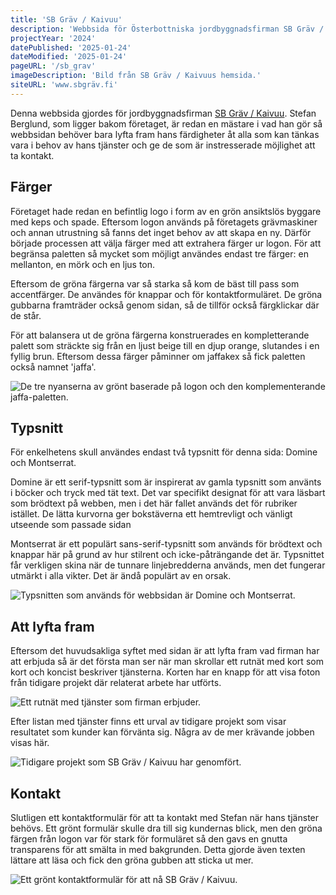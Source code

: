 ```yaml
---
title: 'SB Gräv / Kaivuu'
description: 'Webbsida för Österbottniska jordbyggnadsfirman SB Gräv / Kaivuu.'
projectYear: '2024'
datePublished: '2025-01-24'
dateModified: '2025-01-24'
pageURL: '/sb_grav'
imageDescription: 'Bild från SB Gräv / Kaivuus hemsida.'
siteURL: 'www.sbgräv.fi'
---
```


Denna webbsida gjordes för jordbyggnadsfirman [SB Gräv / Kaivuu](https://www.sbgräv.fi). Stefan Berglund, som ligger bakom företaget, är redan en mästare i vad han gör så webbsidan behöver bara lyfta fram hans färdigheter åt alla som kan tänkas vara i behov av hans tjänster och ge de som är instresserade möjlighet att ta kontakt.

## Färger

Företaget hade redan en befintlig logo i form av en grön ansiktslös byggare med keps och spade. Eftersom logon används på företagets grävmaskiner och annan utrustning så fanns det inget behov av att skapa en ny. Därför började processen att välja färger med att extrahera färger ur logon. För att begränsa paletten så mycket som möjligt användes endast tre färger: en mellanton, en mörk och en ljus ton.

Eftersom de gröna färgerna var så starka så kom de bäst till pass som accentfärger. De användes för knappar och för kontaktformuläret. De gröna gubbarna framträder också genom sidan, så de tillför också färgklickar där de står.

För att balansera ut de gröna färgerna konstruerades en kompletterande palett som sträckte sig från en ljust beige till en djup orange, slutandes i en fyllig brun. Eftersom dessa färger påminner om jaffakex så fick paletten också namnet 'jaffa'.

![De tre nyanserna av grönt baserade på logon och den komplementerande jaffa-paletten.](img/work/sb_grav/palette_showcase.webp)

## Typsnitt

För enkelhetens skull användes endast två typsnitt för denna sida: Domine och Montserrat.

Domine är ett serif-typsnitt som är inspirerat av gamla typsnitt som använts i böcker och tryck med tät text. Det var specifikt designat för att vara läsbart som brödtext på webben, men i det här fallet används det för rubriker istället. De lätta kurvorna ger bokstäverna ett hemtrevligt och vänligt utseende som passade sidan

Montserrat är ett populärt sans-serif-typsnitt som används för brödtext och knappar här på grund av hur stilrent och icke-påträngande det är. Typsnittet får verkligen skina när de tunnare linjebredderna används, men det fungerar utmärkt i alla vikter. Det är ändå populärt av en orsak.

![Typsnitten som används för webbsidan är Domine och Montserrat.](img/work/sb_grav/font_showcase.webp)

## Att lyfta fram

Eftersom det huvudsakliga syftet med sidan är att lyfta fram vad firman har att erbjuda så är det första man ser när man skrollar ett rutnät med kort som kort och koncist beskriver tjänsterna. Korten har en knapp för att visa foton från tidigare projekt där relaterat arbete har utförts.

![Ett rutnät med tjänster som firman erbjuder.](/img/work/sb_grav/sb_services.webp)

Efter listan med tjänster finns ett urval av tidigare projekt som visar resultatet som kunder kan förvänta sig. Några av de mer krävande jobben visas här.

![Tidigare projekt som SB Gräv / Kaivuu har genomfört.](/img/work/sb_grav/sb_projects.webp)

## Kontakt

Slutligen ett kontaktformulär för att ta kontakt med Stefan när hans tjänster behövs. Ett grönt formulär skulle dra till sig kundernas blick, men den gröna färgen från logon var för stark för formuläret så den gavs en gnutta transparens för att smälta in med bakgrunden. Detta gjorde även texten lättare att läsa och fick den gröna gubben att sticka ut mer.

![Ett grönt kontaktformulär för att nå SB Gräv / Kaivuu.](/img/work/sb_grav/sb_contact.webp)
